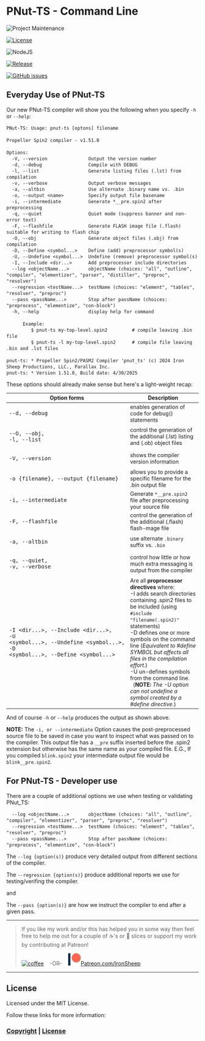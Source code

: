 # PNut-TS - Command Line

![Project Maintenance][maintenance-shield]

[![License][license-shield]](LICENSE)

![NodeJS][node-badge]

[![Release][Release-shield]](https://github.com/ironsheep/PNut-TS/releases)

[![GitHub issues][Issues-shield]](https://github.com/ironsheep/PNut-TS/issues)

## Everyday Use of PNut-TS

Our new PNut-TS compiler will show you the following when you specify `-h` or `--help`:

```text
PNut-TS: Usage: pnut-ts [optons] filename

Propeller Spin2 compiler - v1.51.0

Options:
  -V, --version               Output the version number
  -d, --debug                 Compile with DEBUG
  -l, --list                  Generate listing files (.lst) from compilation
  -v, --verbose               Output verbose messages
  -a, --altbin                Use alternate .binary name vs. .bin
  -o, --output <name>         Specify output file basename
  -i, --intermediate          Generate *__pre.spin2 after preprocessing
  -q, --quiet                 Quiet mode (suppress banner and non-error text)
  -F, --flashfile             Generate FLASH image file (.flash) suitable for writing to flash chip
  -O, --obj                   Generate object files (.obj) from compilation
  -D, --Define <symbol...>    Define (add) preprocessor symbol(s)
  -U, --Undefine <symbol...>  Undefine (remove) preprocessor symbol(s)
  -I, --Include <dir...>      Add preprocessor include directories
  --log <objectName...>       objectName (choices: "all", "outline", "compiler", "elementizer", "parser", "distiller", "preproc", "resolver")
  --regression <testName...>  testName (choices: "element", "tables", "resolver", "preproc")
  --pass <passName...>        Stop after passName (choices: "preprocess", "elementize", "con-block")
  -h, --help                  display help for command

      Example:
         $ pnut-ts my-top-level.spin2         # compile leaving .bin file
         $ pnut-ts -l my-top-level.spin2      # compile file leaving .bin and .lst files
         
pnut-ts: * Propeller Spin2/PASM2 Compiler 'pnut_ts' (c) 2024 Iron Sheep Productions, LLC., Parallax Inc.
pnut-ts: * Version 1.51.0, Build date: 4/30/2025
```

These options should already make sense but here's a light-weight recap:

| Option forms | Description |
| --- | --- |
| <pre>--d, -\-debug</pre> | enables generation of code for debug() statements  |
| <pre>--O, -\-obj,<br>-l, --list</pre> | control the generation of the additional (.lst) listing and (.ob) object files |
| <pre>-V, -\-version</pre> | shows the compiler version information |
| <pre>-o {filename}, --output {filename}</pre> | allows you to provide a specific filename for the .bin output file |
| <pre>-i, --intermediate</pre> | Generate `*__pre.spin2` file after preprocessing your source file
| <pre>-F, --flashfile</pre> | control the generation of the additional (.flash) flash-mage file |
| <pre>-a, --altbin</pre> | use alternate `.binary` suffix vs. `.bin` |
| <pre>-q, --quiet,<br>-v, --verbose</pre> | control how little or how much extra messaging is output from the compiler |
| <pre>-I \<dir...\>, --Include \<dir...\>,<br>-U \<symbol...\>, --Undefine \<symbol...\>,<br>-D \<symbol...\>, --Define \<symbol...\> | Are all **proprocessor directives** where:<br> -I adds search directories containing .spin2 files to be included (using `#include "filename(.spin2)"` statements)<br> -D defines one or more symbols on the command line (*Equivalent to #define SYMBOL but affects all files in the compilation effort.*)<br> -U un-defines symbols from the command line.<BR>&nbsp;&nbsp;(**NOTE:** *The -U option can not undefine a symbol created by a #define directive.*) |

And of course `-h` or `--help` produces the output as shown above.

**NOTE:** The `-i, or --intermediate` Option causes the post-preprocessed source file to be saved in case you want to inspect what was passed on to the compiler.  This output file has a `__pre` suffix inserted before the .spin2 extension but otherwise has the same name as your compiled file.  E.G., If you compiled `blink.spin2` your intermediate output file would be `blink__pre.spin2`.


## For PNut-TS - Developer use

There are a couple of additional options we use when testing or validating PNut_TS:

```text
  --log <objectName...>       objectName (choices: "all", "outline", "compiler", "elementizer", "parser", "preproc", "resolver")
  --regression <testName...>  testName (choices: "element", "tables", "resolver", "preproc")
  --pass <passName...>        Stop after passName (choices: "preprocess", "elementize", "con-block")

```


The `--log {option(s)}` produce very detailed output from different sections of the compiler.

The `--regression {option(s)}` produce additional reports we use for testing/verifing the compiler.

and

The `--pass {option(s)}` are how we instruct the compiler to end after a given pass.

---

> If you like my work and/or this has helped you in some way then feel free to help me out for a couple of :coffee:'s or :pizza: slices or support my work by contributing at Patreon!
>
> [![coffee](https://www.buymeacoffee.com/assets/img/custom_images/black_img.png)](https://www.buymeacoffee.com/ironsheep) &nbsp;&nbsp; -OR- &nbsp;&nbsp; [![Patreon](./DOCs/images/patreon.png)](https://www.patreon.com/IronSheep?fan_landing=true)[Patreon.com/IronSheep](https://www.patreon.com/IronSheep?fan_landing=true)

---

## License

Licensed under the MIT License.

Follow these links for more information:

### [Copyright](copyright) | [License](LICENSE)

[maintenance-shield]: https://img.shields.io/badge/maintainer-stephen%40ironsheep%2ebiz-blue.svg?style=for-the-badge

[license-shield]: https://img.shields.io/badge/License-MIT-yellow.svg

[Release-shield]: https://img.shields.io/github/release/ironsheep/PNut-TS/all.svg

[Issues-shield]: https://img.shields.io/github/issues/ironsheep/PNut-TS.svg

[node-badge]: https://img.shields.io/badge/node.js-6DA55F?style=for-the-badge&logo=node.js&logoColor=white
